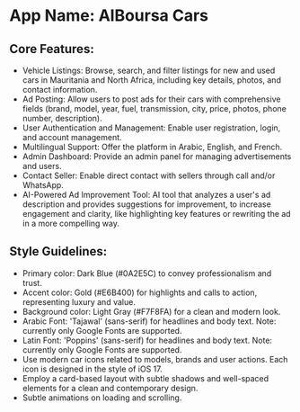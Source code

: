 # **App Name**: AlBoursa Cars

## Core Features:

- Vehicle Listings: Browse, search, and filter listings for new and used cars in Mauritania and North Africa, including key details, photos, and contact information.
- Ad Posting: Allow users to post ads for their cars with comprehensive fields (brand, model, year, fuel, transmission, city, price, photos, phone number, description).
- User Authentication and Management: Enable user registration, login, and account management.
- Multilingual Support: Offer the platform in Arabic, English, and French.
- Admin Dashboard: Provide an admin panel for managing advertisements and users.
- Contact Seller: Enable direct contact with sellers through call and/or WhatsApp.
- AI-Powered Ad Improvement Tool: AI tool that analyzes a user's ad description and provides suggestions for improvement, to increase engagement and clarity, like highlighting key features or rewriting the ad in a more compelling way.

## Style Guidelines:

- Primary color: Dark Blue (#0A2E5C) to convey professionalism and trust.
- Accent color: Gold (#E6B400) for highlights and calls to action, representing luxury and value. 
- Background color: Light Gray (#F7F8FA) for a clean and modern look.
- Arabic Font: 'Tajawal' (sans-serif) for headlines and body text. Note: currently only Google Fonts are supported.
- Latin Font: 'Poppins' (sans-serif) for headlines and body text. Note: currently only Google Fonts are supported.
- Use modern car icons related to models, brands and user actions. Each icon is designed in the style of iOS 17.
- Employ a card-based layout with subtle shadows and well-spaced elements for a clean and contemporary design.
- Subtle animations on loading and scrolling.